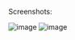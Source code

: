 Screenshots:

![image](https://user-images.githubusercontent.com/59819486/188056177-67af8d11-6149-4b72-8bed-2f5531ba270b.png)
![image](https://user-images.githubusercontent.com/59819486/188056420-a2dcc7c7-79ad-4f7a-8124-60fa8d8c1d8f.png)

